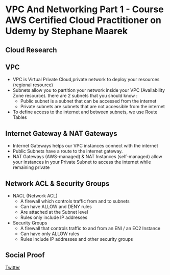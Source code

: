 
# VPC And Networking Part 1 - Course AWS Certified Cloud Practitioner on Udemy by Stephane Maarek

## Cloud Research
## VPC 
- VPC is Virtual Private Cloud,private network to deploy your resources (regional resource)
- Subnets allow you to partition your network inside your VPC (Availability Zone resource). there are 2 subnets that you should know :
	- Public subnet is a subnet that can be accessed from the internet
	- Private subnets are subnets that are not accessible from the internet
- To define access to the internet and between subnets, we use Route Tables

## Internet Gateway & NAT Gateways
- Internet Gateways helps our VPC instances connect with the internet
- Public Subnets have a route to the internet gateway.
- NAT Gateways (AWS-managed) & NAT Instances (self-managed) allow your instances in your Private Subnet to access the internet while remaining private

## Network ACL & Security Groups
- NACL (Network ACL)
	- A firewall which controls traffic from and to subnets
	- Can have ALLOW and DENY rules
	- Are attached at the Subnet level
	- Rules only include IP addresses
- Security Groups
	- A firewall that controls traffic to and from an ENI / an EC2 Instance
	- Can have only ALLOW rules
	- Rules include IP addresses and other security groups

## Social Proof

[Twitter](https://twitter.com/silvyameliaa_/status/1633315771169509376)
